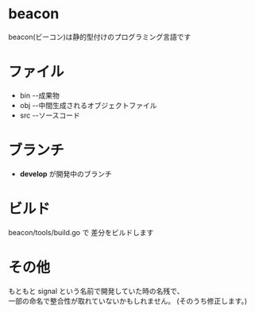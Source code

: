 # beacon
beacon(ビーコン)は静的型付けのプログラミング言語です  

# ファイル
* bin --成果物
* obj --中間生成されるオブジェクトファイル
* src --ソースコード

# ブランチ
* **develop** が開発中のブランチ

# ビルド
beacon/tools/build.go で 差分をビルドします

# その他
もともと signal という名前で開発していた時の名残で、  
一部の命名で整合性が取れていないかもしれません。
(そのうち修正します。)

